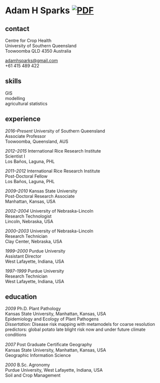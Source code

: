 # Adam H Sparks [![PDF](https://img.shields.io/badge/Download%20Full%20CV-PDF-brightgreen.svg)](https://github.com/adamhsparks/AHSparks_CV/raw/master/AHSparks_CV.pdf)

## contact

Centre for Crop Health  
University of Southern Queensland  
Toowoomba QLD 4350 Australia  


adamhsparks@gmail.com  
+61 415 489 422  

## skills

GIS  
modelling  
agricultural statistics  

## experience

*2016–Present* University of Southern Queensland  
Associate Professor  
Toowoomba, Queensland, AUS  

*2012–2015* International Rice Research Institute  
Scientist I  
Los Baños, Laguna, PHL  

*2011–2012* International Rice Research Institute  
Post-Doctoral Fellow  
Los Baños, Laguna, PHL  

*2009–2010* Kansas State University  
Post-Doctoral Research Associate  
Manhattan, Kansas, USA  

*2002–2004* University of Nebraska-Lincoln  
Research Technologist  
Lincoln, Nebraska, USA  

*2000–2003* University of Nebraska-Lincoln  
Research Technician  
Clay Center, Nebraska, USA  

*1999–2000* Purdue University  
Assistant Director  
West Lafayette, Indiana, USA  

*1997–1999* Purdue University  
Research Technician  
West Lafayette, Indiana, USA  

## education
*2009* Ph.D. Plant Pathology  
Kansas State University, Manhattan, Kansas, USA  
Epidemiology and Ecology of Plant Pathogens  
*Dissertation:* Disease risk mapping with metamodels for coarse resolution
predictors: global potato late blight risk now and under future climate conditions

*2007* Post Graduate Certiﬁcate Geography  
Kansas State University, Manhattan, Kansas, USA  
Geographic Information Science  

*2000* B.Sc. Agronomy  
Purdue University, West Lafayette, Indiana, USA  
Soil and Crop Management  
